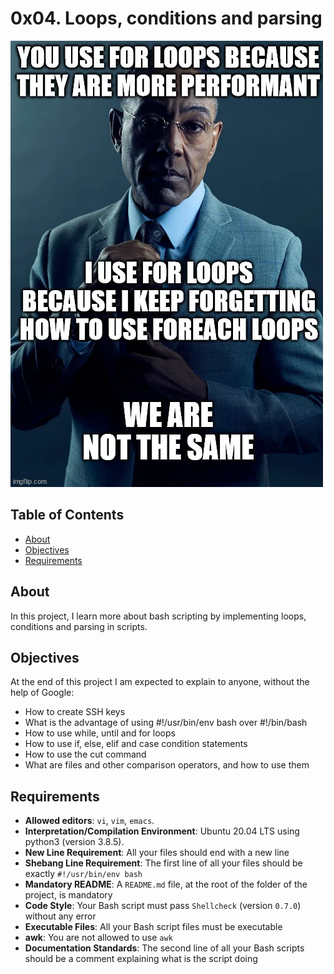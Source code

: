 # 0x04. Loops, conditions and parsing

<a href="https://github.com/Huclark/memes"><img src="https://github.com/Huclark/memes/blob/main/bash_script-for_loops.png?raw=true"></a>

## Table of Contents
- [About](#about)
- [Objectives](#objectives)
- [Requirements](#requirements)

## About
In this project, I learn more about bash scripting by implementing loops, conditions and parsing in scripts.

## Objectives
At the end of this project I am expected to explain to anyone, without the help of Google:
- How to create SSH keys
- What is the advantage of using #!/usr/bin/env bash over #!/bin/bash
- How to use while, until and for loops
- How to use if, else, elif and case condition statements
- How to use the cut command
- What are files and other comparison operators, and how to use them

## Requirements
- **Allowed editors**: `vi`, `vim`, `emacs`.
- **Interpretation/Compilation Environment**: Ubuntu 20.04 LTS using python3 (version 3.8.5).
- **New Line Requirement**: All your files should end with a new line
- **Shebang Line Requirement**: The first line of all your files should be exactly `#!/usr/bin/env bash`
- **Mandatory README**: A `README.md` file, at the root of the folder of the project, is mandatory
- **Code Style**: Your Bash script must pass `Shellcheck` (version `0.7.0`) without any error
- **Executable Files**: All your Bash script files must be executable
- **awk**: You are not allowed to use `awk`
- **Documentation Standards**: The second line of all your Bash scripts should be a comment explaining what is the script doing
